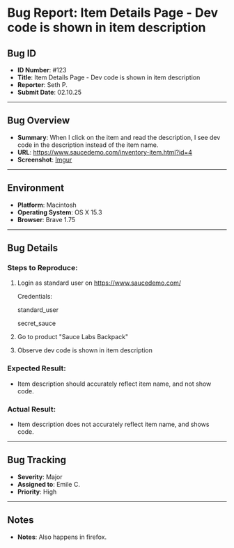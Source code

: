 # Bug Report: Item Details Page - Dev code is shown in item description

## Bug ID
- **ID Number**: #123  
- **Title**: Item Details Page - Dev code is shown in item description
- **Reporter**: Seth P.  
- **Submit Date**: 02.10.25

---

## Bug Overview
- **Summary**: When I click on the item and read the description, I see dev code in the description instead of the item name.  
- **URL**: https://www.saucedemo.com/inventory-item.html?id=4
- **Screenshot**: [Imgur](https://imgur.com/oQfxHjJ)

---

## Environment
- **Platform**: Macintosh  
- **Operating System**: OS X 15.3  
- **Browser**: Brave 1.75

---

## Bug Details
### Steps to Reproduce:
1. Login as standard user on https://www.saucedemo.com/
 
     Credentials:
   
    standard_user
   
    secret_sauce 
3. Go to product "Sauce Labs Backpack"  
4. Observe dev code is shown in item description

### Expected Result:
- Item description should accurately reflect item name, and not show code.

### Actual Result:
- Item description does not accurately reflect item name, and shows code.

---

## Bug Tracking
- **Severity**: Major  
- **Assigned to**: Emile C.  
- **Priority**: High

---

## Notes
- **Notes**: Also happens in firefox.
